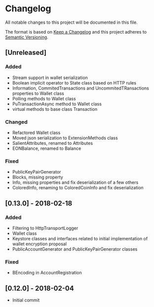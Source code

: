 ﻿# Changelog
All notable changes to this project will be documented in this file.

The format is based on [Keep a Changelog](http://keepachangelog.com/en/1.0.0/)
and this project adheres to [Semantic Versioning](http://semver.org/spec/v2.0.0.html).

## [Unreleased]

### Added
- Stream support in wallet serialization
- Boolean implicit operator to State class based on HTTP rules
- Information, CommitedTransactions and UncommitedTRansactions properties to Wallet class
- Polling methods to Wallet class
- PuTransactionAsync method to Wallet class
- virtual methods to base class Transaction

### Changed
- Refactored Wallet class
- Moved json serialization to ExtensionMethods class
- SalientAttributes, renamed to Attributes
- EONBalance, renamed to Balance

### Fixed
- PublicKeyPairGenerator
- Blocks, missing property
- Info, missing properties and fix deserialization of a few others
- ColoredInfo, renaming to ColoredCoinInfo and fix deserialization


## [0.13.0] - 2018-02-18
### Added
- Filtering to HttpTransportLogger
- Wallet class
- Keystore classes and interfaces related to initial implementation of wallet encryption proposal
- PublicAccountGenerator and PublicKeyPairGenerator classes

### Fixed
- BEncoding in AccountRegistration



## [0.12.0] - 2018-02-04
- Initial commit